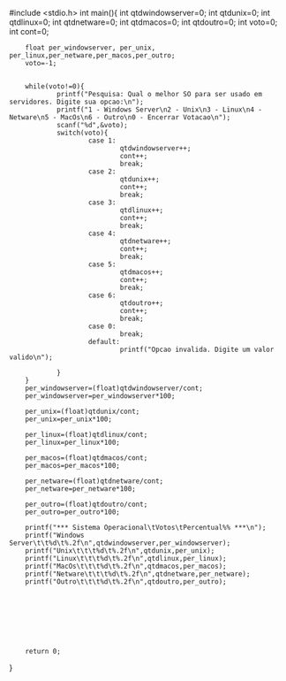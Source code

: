 #include <stdio.h>
int main(){
    	int qtdwindowserver=0;
    	int qtdunix=0;
    	int qtdlinux=0;
    	int qtdnetware=0;
    	int qtdmacos=0;
    	int qtdoutro=0;
    	int voto=0;
    	int cont=0;
 
    	float per_windowserver, per_unix, per_linux,per_netware,per_macos,per_outro;
    	voto=-1;
 
 
    	while(voto!=0){
            	printf("Pesquisa: Qual o melhor SO para ser usado em servidores. Digite sua opcao:\n");
            	printf("1 - Windows Server\n2 - Unix\n3 - Linux\n4 - Netware\n5 - MacOs\n6 - Outro\n0 - Encerrar Votacao\n");
            	scanf("%d",&voto);
            	switch(voto){
                    	case 1:
                            	qtdwindowserver++;
                            	cont++;
                            	break;
                    	case 2:
                            	qtdunix++;
                            	cont++;
                            	break;
                    	case 3:
                            	qtdlinux++;
                            	cont++;
                            	break;
                    	case 4:
                            	qtdnetware++;
                            	cont++;
                            	break;
                    	case 5:
                            	qtdmacos++;
                            	cont++;
                            	break;
                    	case 6:
                            	qtdoutro++;
                            	cont++;
                            	break;
                    	case 0:
                            	break;
                    	default:
                            	printf("Opcao invalida. Digite um valor valido\n");
 
            	}
    	}
    	per_windowserver=(float)qtdwindowserver/cont;
    	per_windowserver=per_windowserver*100;
    	
    	per_unix=(float)qtdunix/cont;
    	per_unix=per_unix*100;
    	
    	per_linux=(float)qtdlinux/cont;
    	per_linux=per_linux*100;
 
    	per_macos=(float)qtdmacos/cont;
    	per_macos=per_macos*100;
 
    	per_netware=(float)qtdnetware/cont;
    	per_netware=per_netware*100;
 
    	per_outro=(float)qtdoutro/cont;
    	per_outro=per_outro*100;
 
    	printf("*** Sistema Operacional\tVotos\tPercentual%% ***\n");
    	printf("Windows Server\t\t%d\t%.2f\n",qtdwindowserver,per_windowserver);
    	printf("Unix\t\t\t%d\t%.2f\n",qtdunix,per_unix);
    	printf("Linux\t\t\t%d\t%.2f\n",qtdlinux,per_linux);
    	printf("MacOs\t\t\t%d\t%.2f\n",qtdmacos,per_macos);
    	printf("Netware\t\t\t%d\t%.2f\n",qtdnetware,per_netware);
    	printf("Outro\t\t\t%d\t%.2f\n",qtdoutro,per_outro);
 
 
    	
 
    	
 
 
 
    	return 0;
}

